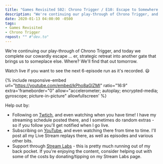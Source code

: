 ```yaml
---
title: "Games Revisited S02: Chrono Trigger / E10: Escape to Somewhere and What We Found There"
description: "We're continuing our play-through of Chrono Trigger, and today we complete our cowardly escape &hellip; er, strategic retreat into another gate that brings us to someplace else. Where? We'll find that out tomorrow."
date: 2020-01-13 04:00:00 -0500
tags:
- Games Revisited
- Chrono Trigger
repost: "" #"dev.to"
---
```


We're continuing our play-through of Chrono Trigger, and today we complete our cowardly escape &hellip; er, strategic retreat into another gate that brings us to someplace else. Where? We'll find that out tomorrow.

Watch live if you want to see the next 6-episode run as it's recorded. :smiley:
<!--more-->

{% include responsive-embed url="https://youtube.com/embed/kPho8aGlZMI" ratio="16:9" extra='frameborder="0" allow="accelerometer; autoplay; encrypted-media; gyroscope; picture-in-picture" allowfullscreen' %}

Help out by:
 * Following on [Twtich](https://twitch.tv/AnonJr_Live), and even watching when you have time! I have my streaming schedule posted there, and I sometimes do random extras - so if you follow you'll get notified when I go live.
 * Subscribing on [YouTube](http://www.youtube.com/channel/UCXafqhKHbkSUIrq0LAuu0tw), and even watching there from time to time. I'll post all my Live Stream replays there, as well as episodes and various other bits.
 * Support through [Stream Labs](https://streamlabs.com/anonjr_live) - this is pretty much running out of my back pocket. If you're enjoying the content, consider helping out with some of the costs by donating/tipping on my Stream Labs page.
